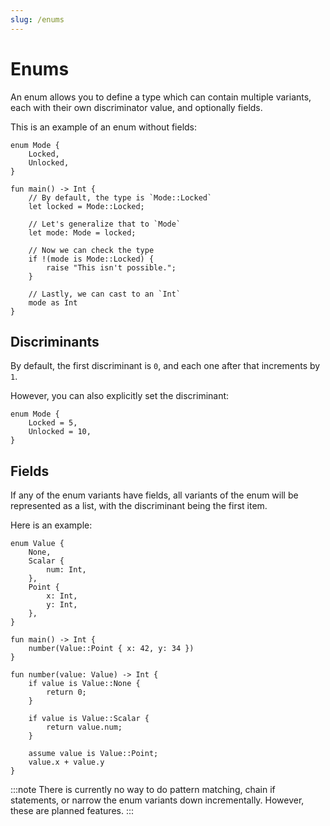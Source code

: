 ```yaml
---
slug: /enums
---
```


# Enums

An enum allows you to define a type which can contain multiple variants, each with their own discriminator value, and optionally fields.

This is an example of an enum without fields:

```rue
enum Mode {
    Locked,
    Unlocked,
}

fun main() -> Int {
    // By default, the type is `Mode::Locked`
    let locked = Mode::Locked;

    // Let's generalize that to `Mode`
    let mode: Mode = locked;

    // Now we can check the type
    if !(mode is Mode::Locked) {
        raise "This isn't possible.";
    }

    // Lastly, we can cast to an `Int`
    mode as Int
}
```

## Discriminants

By default, the first discriminant is `0`, and each one after that increments by `1`.

However, you can also explicitly set the discriminant:

```rue
enum Mode {
    Locked = 5,
    Unlocked = 10,
}
```

## Fields

If any of the enum variants have fields, all variants of the enum will be represented as a list, with the discriminant being the first item.

Here is an example:

```rue
enum Value {
    None,
    Scalar {
        num: Int,
    },
    Point {
        x: Int,
        y: Int,
    },
}

fun main() -> Int {
    number(Value::Point { x: 42, y: 34 })
}

fun number(value: Value) -> Int {
    if value is Value::None {
        return 0;
    }

    if value is Value::Scalar {
        return value.num;
    }

    assume value is Value::Point;
    value.x + value.y
}
```

:::note
There is currently no way to do pattern matching, chain if statements, or narrow the enum variants down incrementally. However, these are planned features.
:::
